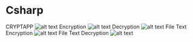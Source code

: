 # Csharp
CRYPTAPP
![alt text](https://github.com/afurkanyegin/Csharp/blob/main/pics/cryptapp1.JPG?raw=true)
Encryption
![alt text](https://github.com/afurkanyegin/Csharp/blob/main/pics/cryptapp_c.JPG?raw=true)
Decryption
![alt text](https://github.com/afurkanyegin/Csharp/blob/main/pics/cryptapp_d.JPG?raw=true)
File Text Encryption
![alt text](https://github.com/afurkanyegin/Csharp/blob/main/pics/cryptapp_cf.JPG?raw=true)
File Text Decryption
![alt text](https://github.com/afurkanyegin/Csharp/blob/main/pics/cryptapp_df.JPG?raw=true)


